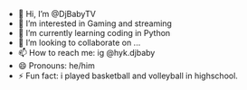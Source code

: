 - 👋 Hi, I’m @DjBabyTV
- 👀 I’m interested in Gaming and streaming
- 🌱 I’m currently learning coding in Python
- 💞️ I’m looking to collaborate on ...
- 📫 How to reach me: ig @hyk.djbaby
- 😄 Pronouns: he/him
- ⚡ Fun fact: i played basketball and volleyball in highschool.

<!---
DjBabyTV/DjBabyTV is a ✨ special ✨ repository because its `README.md` (this file) appears on your GitHub profile.
You can click the Preview link to take a look at your changes.
--->
